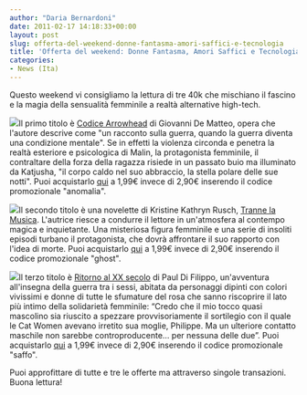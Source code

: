 ```yaml
---
author: "Daria Bernardoni"
date: 2011-02-17 14:18:33+00:00
layout: post
slug: offerta-del-weekend-donne-fantasma-amori-saffici-e-tecnologia
title: 'Offerta del weekend: Donne Fantasma, Amori Saffici e Tecnologia'
categories:
- News (Ita)
---
```


Questo weekend vi consigliamo la lettura di tre 40k che mischiano il fascino e la magia della sensualità femminile a realtà alternative high-tech.




[![](http://www.40kbooks.com/wp-content/uploads/codice-dematteo_ita_hd-209x300.jpg)](http://www.bookrepublic.it/book/9788865860182-codice-arrowhead/)Il primo titolo è [Codice Arrowhead](http://www.bookrepublic.it/book/9788865860182-codice-arrowhead/) di Giovanni De Matteo, opera che l'autore descrive come "un racconto sulla guerra, quando la guerra diventa una condizione mentale".
Se in effetti la violenza circonda e penetra la realtà esteriore e psicologica di Malin, la protagonista femminile, il contraltare della forza della ragazza risiede in un passato buio ma illuminato da Katjusha, "il corpo caldo nel suo abbraccio, la stella polare delle sue notti".
Puoi acquistarlo [qui](http://www.bookrepublic.it/book/9788865860182-codice-arrowhead/) a 1,99€ invece di 2,90€ inserendo il codice promozionale "anomalia".










[![](http://www.40kbooks.com/wp-content/uploads/musica_rush_ita_hd-209x300.jpg)](http://www.bookrepublic.it/book/9788865860038-tranne-la-musica/)Il secondo titolo è una novelette di Kristine Kathryn Rusch, [Tranne la Musica](http://www.bookrepublic.it/book/9788865860038-tranne-la-musica/). L'autrice riesce a condurre il lettore in un'atmosfera al contempo magica e inquietante. Una misteriosa figura femminile e una serie di insoliti episodi turbano il protagonista, che dovrà affrontare il suo rapporto con l'idea di morte.
Puoi acquistarlo [qui](http://www.bookrepublic.it/book/9788865860038-tranne-la-musica/) a 1,99€ invece di 2,90€ inserendo il codice promozionale "ghost".







[![](http://www.40kbooks.com/wp-content/uploads/return-difilippo_I_ok-208x300.jpg)](http://www.bookrepublic.it/book/9788865860205-wikiworld/)Il terzo titolo è [Ritorno al XX secolo](http://www.bookrepublic.it/book/9788865860205-wikiworld/) di Paul Di Filippo, un'avventura all'insegna della guerra tra i sessi, abitata da personaggi dipinti con colori vivissimi e donne di tutte le sfumature del rosa che sanno riscoprire il lato più intimo della solidarietà femminile:
“Credo che il mio tocco quasi mascolino sia riuscito a spezzare provvisoriamente il sortilegio con il quale le Cat Women avevano irretito sua moglie, Philippe. Ma un ulteriore contatto maschile non sarebbe controproducente… per nessuna delle due”.
Puoi acquistarlo [qui](http://www.bookrepublic.it/book/9788865860205-wikiworld/) a 1,99€ invece di 2,90€ inserendo il codice promozionale "saffo".







Puoi approfittare di tutte e tre le offerte ma attraverso singole transazioni. Buona lettura!










